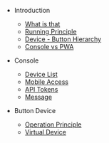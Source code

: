 


- Introduction
  - [What is that](introduction/what-is-that.md)
  - [Running Principle](introduction/running-principle.md)
  - [Device - Button Hierarchy](introduction/device---button-hierarchy.md)
  - [Console vs PWA](introduction/console-vs-pwa.md)

- Console

  - [Device List](console/deviceList.md)
  - [Mobile Access](console/mobile-access.md)
  - [API Tokens](console/APITokens.md)
  <!-- - [Subscription](console/subscription.md) -->
  - [Message](console/message.md)

- Button Device
  - [Operation Principle](buttonDevice/operation-principle.md)
  - [Virtual Device](buttonDevice/virtual-device.md)
  <!-- - [Hardware Device](buttonDevice/hardware-device.md)-->
